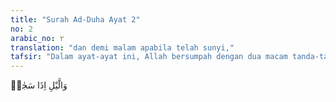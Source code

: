 ```yaml
---
title: "Surah Ad-Duha Ayat 2"
no: 2
arabic_no: ٢
translation: "dan demi malam apabila telah sunyi,"
tafsir: "Dalam ayat-ayat ini, Allah bersumpah dengan dua macam tanda-tanda kebesaran-Nya, yaitu dhuha (waktu matahari naik sepenggalah) bersama cahayanya dan malam beserta kegelapan dan kesunyiannya, bahwa Dia tidak meninggalkan Rasul-Nya, Muhammad, dan tidak pula memarahinya, sebagaimana orang-orang mengatakannya atau perasaan Rasulullah sendiri."
---
```

وَالَّيْلِ اِذَا سَجٰىۙ
